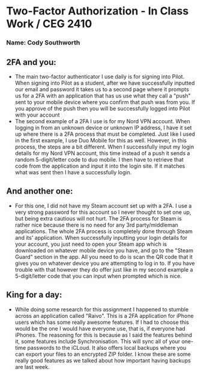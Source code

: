 # Two-Factor Authorization - In Class Work / CEG 2410

### Name: Cody Southworth 

## 2FA and you:
- The main two-factor authenticator I use daily is for signing into Pilot. When signing into Pilot as a student, after we have successfully inputted our email and password it takes us to a second page where it prompts us for a 2FA with an application that has us use what they call a "push" sent to your mobile device where you confirm that push was from you. If you approve of the push then you will be successfully logged into Pilot with your account
- The second example of a 2FA I use is for my Nord VPN account. When logging in from an unknown device or unknown IP address, I have it set up where there is a 2FA process that must be completed. Just like I used in the first example, I use Duo Mobile for this as well. However, in this process, the steps are a bit different. When I successfully input my login details for my Nord VPN account, this time instead of a push it sends a random 5-digit/letter code to duo mobile. I then have to retrieve that code from the application and input it into the login site. If it matches what was sent then I have a successfully login.

## And another one:
- For this one, I did not have my Steam account set up with a 2FA. I use a very strong password for this account so I never thought to set one up, but being extra cautious will not hurt. The 2FA process for Steam is rather nice because there is no need for any 3rd party/middleman applications. The whole 2FA process is completely done through Steam and its' application. When successfully inputting your login details for your account, you just need to open your Steam app which is downloaded on whatever mobile device you have, and go to the "Steam Guard" section in the app. All you need to do is scan the QR code that it gives you on whatever device you are attempting to log in to. If you have trouble with that however they do offer just like in my second example a 5-digit/letter code that you can input when prompted which is nice.

## King for a day:
- While doing some research for this assignment I happened to stumble across an application called "Raivo". This is a 2FA application for iPhone users which has some really awesome features. If I had to choose this would be the one I would have everyone use, that is, if everyone had iPhones. The reasoning for this is because as I said the features behind it, some features include Synchronisation. This will sync all of your one-time passwords to the iCLoud. It also offers local backups where you can export your files to an encrypted ZIP folder. I know these are some really good features as we talked about how important having backups are last week. 
